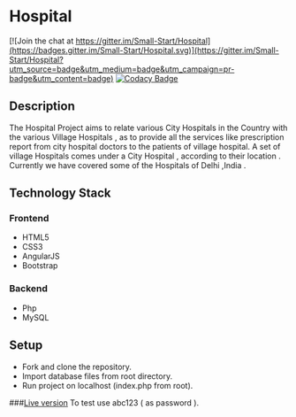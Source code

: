 # Hospital

[![Join the chat at https://gitter.im/Small-Start/Hospital](https://badges.gitter.im/Small-Start/Hospital.svg)](https://gitter.im/Small-Start/Hospital?utm_source=badge&utm_medium=badge&utm_campaign=pr-badge&utm_content=badge)
[![Codacy Badge](https://api.codacy.com/project/badge/Grade/1d66e0e995cb472c806754f34835bfab)](https://www.codacy.com/app/aayush113002/Hospital?utm_source=github.com&amp;utm_medium=referral&amp;utm_content=Small-Start/Hospital&amp;utm_campaign=Badge_Grade)
## Description 
The Hospital Project aims to relate various City Hospitals in the Country with the various Village Hospitals , as to provide 
all the services like prescription report from city hospital doctors to the patients of village hospital.
A set of village Hospitals comes under a City Hospital , according to their location .
Currently we have covered some of the Hospitals of Delhi ,India . 

## Technology Stack
### Frontend
- HTML5
- CSS3
- AngularJS 
- Bootstrap

### Backend
- Php
- MySQL

## Setup
- Fork and clone the repository.
- Import database files from root directory.
- Run project on localhost (index.php from root). 

###<a href="http://hospitalp.esy.es/hospitalp/#/">Live version</a> 
To test use abc123 ( as password ).

